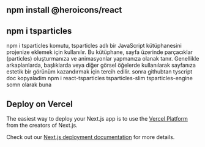 ## npm install @heroicons/react
## npm i tsparticles
npm i tsparticles komutu, tsparticles adlı bir JavaScript kütüphanesini projenize eklemek için kullanılır. Bu kütüphane, sayfa üzerinde parçacıklar (particles) oluşturmanıza ve animasyonlar yapmanıza olanak tanır. Genellikle arkaplanlarda, başlıklarda veya diğer görsel öğelerde kullanılarak sayfanıza estetik bir görünüm kazandırmak için tercih edilir.
sonra githubtan tyscript doc kopyaladim
npm i react-tsparticles tsparticles-slim tsparticles-engine somn olarak buna
## Deploy on Vercel

The easiest way to deploy your Next.js app is to use the [Vercel Platform](https://vercel.com/new?utm_medium=default-template&filter=next.js&utm_source=create-next-app&utm_campaign=create-next-app-readme) from the creators of Next.js.

Check out our [Next.js deployment documentation](https://nextjs.org/docs/deployment) for more details.
